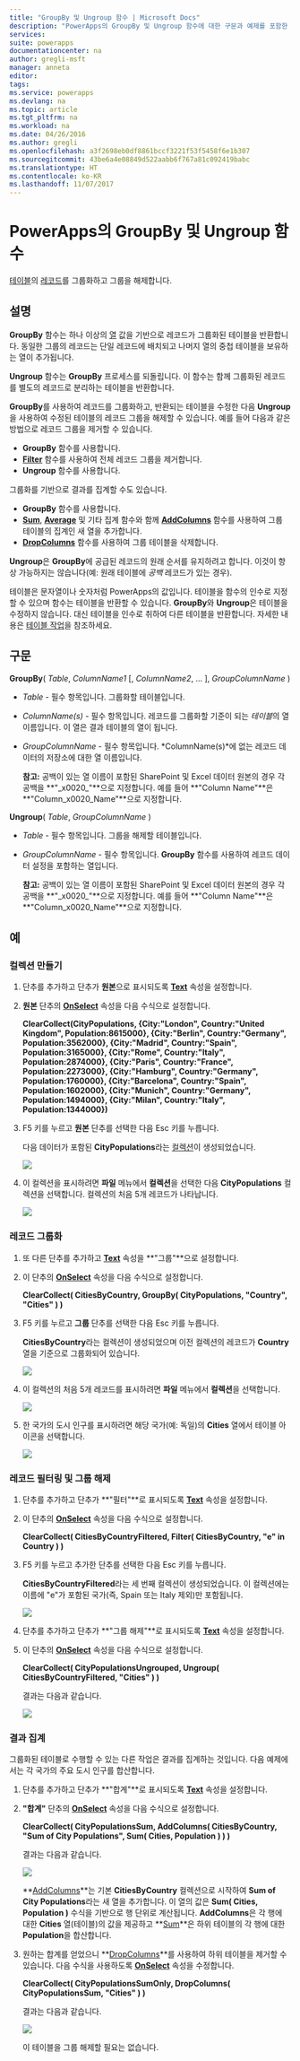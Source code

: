 ```yaml
---
title: "GroupBy 및 Ungroup 함수 | Microsoft Docs"
description: "PowerApps의 GroupBy 및 Ungroup 함수에 대한 구문과 예제를 포함한 참조 정보"
services: 
suite: powerapps
documentationcenter: na
author: gregli-msft
manager: anneta
editor: 
tags: 
ms.service: powerapps
ms.devlang: na
ms.topic: article
ms.tgt_pltfrm: na
ms.workload: na
ms.date: 04/26/2016
ms.author: gregli
ms.openlocfilehash: a3f2698eb0df8861bccf3221f53f5458f6e1b307
ms.sourcegitcommit: 43be6a4e08849d522aabb6f767a81c092419babc
ms.translationtype: HT
ms.contentlocale: ko-KR
ms.lasthandoff: 11/07/2017
---
```

# <a name="groupby-and-ungroup-functions-in-powerapps"></a>PowerApps의 GroupBy 및 Ungroup 함수
[테이블](../working-with-tables.md)의 [레코드](../working-with-tables.md#records)를 그룹화하고 그룹을 해제합니다.

## <a name="description"></a>설명
**GroupBy** 함수는 하나 이상의 [열](../working-with-tables.md#columns) 값을 기반으로 레코드가 그룹화된 테이블을 반환합니다. 동일한 그룹의 레코드는 단일 레코드에 배치되고 나머지 열의 중첩 테이블을 보유하는 열이 추가됩니다.   

**Ungroup** 함수는 **GroupBy** 프로세스를 되돌립니다. 이 함수는 함께 그룹화된 레코드를 별도의 레코드로 분리하는 테이블을 반환합니다.

**GroupBy**를 사용하여 레코드를 그룹화하고, 반환되는 테이블을 수정한 다음 **Ungroup**을 사용하여 수정된 테이블의 레코드 그룹을 해제할 수 있습니다. 예를 들어 다음과 같은 방법으로 레코드 그룹을 제거할 수 있습니다.

* **GroupBy** 함수를 사용합니다.
* **[Filter](function-filter-lookup.md)** 함수를 사용하여 전체 레코드 그룹을 제거합니다.
* **Ungroup** 함수를 사용합니다.  

그룹화를 기반으로 결과를 집계할 수도 있습니다.

* **GroupBy** 함수를 사용합니다.
* **[Sum](function-aggregates.md)**, **[Average](function-aggregates.md)** 및 기타 집계 함수와 함께 **[AddColumns](function-table-shaping.md)** 함수를 사용하여 그룹 테이블의 집계인 새 열을 추가합니다.
* **[DropColumns](function-table-shaping.md)** 함수를 사용하여 그룹 테이블을 삭제합니다.

**Ungroup**은 **GroupBy**에 공급된 레코드의 원래 순서를 유지하려고 합니다.  이것이 항상 가능하지는 않습니다(예: 원래 테이블에 *공백* 레코드가 있는 경우).

테이블은 문자열이나 숫자처럼 PowerApps의 값입니다. 테이블을 함수의 인수로 지정할 수 있으며 함수는 테이블을 반환할 수 있습니다. **GroupBy**와 **Ungroup**은 테이블을 수정하지 않습니다. 대신 테이블을 인수로 취하여 다른 테이블을 반환합니다. 자세한 내용은 [테이블 작업](../working-with-tables.md)을 참조하세요.

## <a name="syntax"></a>구문
**GroupBy**( *Table*, *ColumnName1* [, *ColumnName2*, ... ], *GroupColumnName* )

* *Table* - 필수 항목입니다. 그룹화할 테이블입니다.
* *ColumnName(s)* - 필수 항목입니다.  레코드를 그룹화할 기준이 되는 *테이블*의 열 이름입니다.  이 열은 결과 테이블의 열이 됩니다.
* *GroupColumnName* - 필수 항목입니다.  *ColumnName(s)*에 없는 레코드 데이터의 저장소에 대한 열 이름입니다.
  
    **참고:** 공백이 있는 열 이름이 포함된 SharePoint 및 Excel 데이터 원본의 경우 각 공백을 **"\_x0020\_"**으로 지정합니다. 예를 들어 **"Column Name"**은 **"Column_x0020_Name"**으로 지정합니다.

**Ungroup**( *Table*, *GroupColumnName* )

* *Table* - 필수 항목입니다. 그룹을 해제할 테이블입니다.
* *GroupColumnName* - 필수 항목입니다. **GroupBy** 함수를 사용하여 레코드 데이터 설정을 포함하는 열입니다.
  
    **참고:** 공백이 있는 열 이름이 포함된 SharePoint 및 Excel 데이터 원본의 경우 각 공백을 **"\_x0020\_"**으로 지정합니다. 예를 들어 **"Column Name"**은 **"Column_x0020_Name"**으로 지정합니다.

## <a name="examples"></a>예
### <a name="create-a-collection"></a>컬렉션 만들기
1. 단추를 추가하고 단추가 **원본**으로 표시되도록 **[Text](../controls/properties-core.md)** 속성을 설정합니다.
2. **원본** 단추의 **[OnSelect](../controls/properties-core.md)** 속성을 다음 수식으로 설정합니다.
   
    **ClearCollect(CityPopulations, {City:"London", Country:"United Kingdom", Population:8615000}, {City:"Berlin", Country:"Germany", Population:3562000}, {City:"Madrid", Country:"Spain", Population:3165000}, {City:"Rome", Country:"Italy", Population:2874000}, {City:"Paris", Country:"France", Population:2273000}, {City:"Hamburg", Country:"Germany", Population:1760000}, {City:"Barcelona", Country:"Spain", Population:1602000}, {City:"Munich", Country:"Germany", Population:1494000}, {City:"Milan", Country:"Italy", Population:1344000})**
3. F5 키를 누르고 **원본** 단추를 선택한 다음 Esc 키를 누릅니다.
   
    다음 데이터가 포함된 **CityPopulations**라는 [컬렉션](../working-with-data-sources.md#collections)이 생성되었습니다.
   
    ![](media/function-groupby/cities.png)
4. 이 컬렉션을 표시하려면 **파일** 메뉴에서 **컬렉션**을 선택한 다음 **CityPopulations** 컬렉션을 선택합니다.  컬렉션의 처음 5개 레코드가 나타납니다.
   
    ![](media/function-groupby/citypopulations-collection.png)

### <a name="group-records"></a>레코드 그룹화
1. 또 다른 단추를 추가하고 **[Text](../controls/properties-core.md)** 속성을 **"그룹"**으로 설정합니다.
2. 이 단추의 **[OnSelect](../controls/properties-core.md)** 속성을 다음 수식으로 설정합니다.
   
    **ClearCollect( CitiesByCountry, GroupBy( CityPopulations, "Country", "Cities" ) )**
3. F5 키를 누르고 **그룹** 단추를 선택한 다음 Esc 키를 누릅니다.
   
    **CitiesByCountry**라는 컬렉션이 생성되었으며 이전 컬렉션의 레코드가 **Country** 열을 기준으로 그룹화되어 있습니다.
   
    ![](media/function-groupby/cities-grouped.png)
4. 이 컬렉션의 처음 5개 레코드를 표시하려면 **파일** 메뉴에서 **컬렉션**을 선택합니다.
   
    ![](media/function-groupby/citiesbycountry-collection.png)
5. 한 국가의 도시 인구를 표시하려면 해당 국가(예: 독일)의 **Cities** 열에서 테이블 아이콘을 선택합니다.
   
    ![](media/function-groupby/population-germany.png)

### <a name="filter-and-ungroup-records"></a>레코드 필터링 및 그룹 해제
1. 단추를 추가하고 단추가 **"필터"**로 표시되도록 **[Text](../controls/properties-core.md)** 속성을 설정합니다.
2. 이 단추의 **[OnSelect](../controls/properties-core.md)** 속성을 다음 수식으로 설정합니다.
   
    **ClearCollect( CitiesByCountryFiltered, Filter( CitiesByCountry, "e" in Country ) )**
3. F5 키를 누르고 추가한 단추를 선택한 다음 Esc 키를 누릅니다.
   
    **CitiesByCountryFiltered**라는 세 번째 컬렉션이 생성되었습니다. 이 컬렉션에는 이름에 "e"가 포함된 국가(즉, Spain 또는 Italy 제외)만 포함됩니다.
   
    ![](media/function-groupby/cities-grouped-hase.png)
4. 단추를 추가하고 단추가 **"그룹 해제"**로 표시되도록 **[Text](../controls/properties-core.md)** 속성을 설정합니다.
5. 이 단추의 **[OnSelect](../controls/properties-core.md)** 속성을 다음 수식으로 설정합니다.
   
    **ClearCollect( CityPopulationsUngrouped, Ungroup( CitiesByCountryFiltered, "Cities" ) )**
   
    결과는 다음과 같습니다.
   
    ![](media/function-groupby/cities-hase.png)

### <a name="aggregate-results"></a>결과 집계
그룹화된 테이블로 수행할 수 있는 다른 작업은 결과를 집계하는 것입니다.  다음 예제에서는 각 국가의 주요 도시 인구를 합산합니다.

1. 단추를 추가하고 단추가 **"합계"**로 표시되도록 **[Text](../controls/properties-core.md)** 속성을 설정합니다.
2. **"합계"** 단추의 **[OnSelect](../controls/properties-core.md)** 속성을 다음 수식으로 설정합니다.
   
    **ClearCollect( CityPopulationsSum, AddColumns( CitiesByCountry, "Sum of City Populations", Sum( Cities, Population ) ) )**
   
    결과는 다음과 같습니다.
   
    ![](media/function-groupby/cities-sum.png)
   
    **[AddColumns](function-table-shaping.md)**는 기본 **CitiesByCountry** 컬렉션으로 시작하여 **Sum of City Populations**라는 새 열을 추가합니다.  이 열의 값은 **Sum( Cities, Population )** 수식을 기반으로 행 단위로 계산됩니다.  **AddColumns**은 각 행에 대한 **Cities** 열(테이블)의 값을 제공하고 **[Sum](function-aggregates.md)**은 하위 테이블의 각 행에 대한 **Population**을 합산합니다.
3. 원하는 합계를 얻었으니 **[DropColumns](function-table-shaping.md)**를 사용하여 하위 테이블을 제거할 수 있습니다.  다음 수식을 사용하도록 **[OnSelect](../controls/properties-core.md)** 속성을 수정합니다.
   
    **ClearCollect( CityPopulationsSumOnly, DropColumns( CityPopulationsSum, "Cities" ) )**
   
    결과는 다음과 같습니다.
   
    ![](media/function-groupby/cities-sum-drop-cities.png)
   
    이 테이블을 그룹 해제할 필요는 없습니다.


